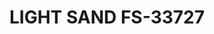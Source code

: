 ---
layout: product
title: "LIGHT SAND FS-33727"
price: "300" 
desc: "Akrilna boja 17mL - Metalik"
img_path: "/assets/img/AMMO.F-511.webp"
brand: "AMMO"
available: false
special_offer: false
new: false
soon: false
cat: "020000"
subcat: "020100"
subsubcat: "020101"
sifra: "AMMO.F-511"
popular: false
spec: false
---